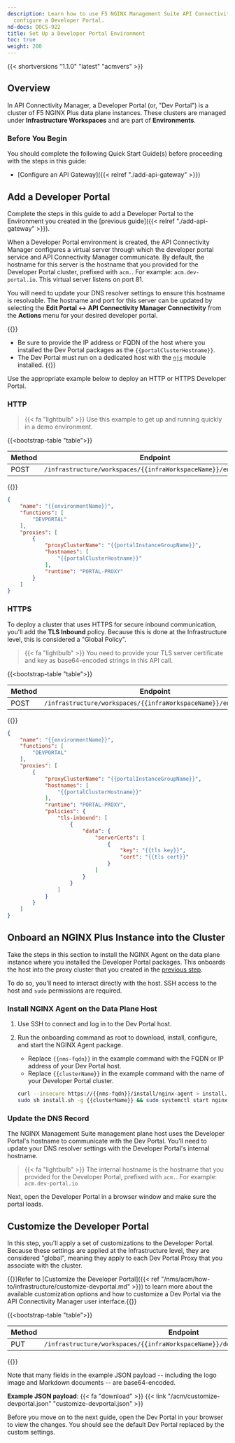 ```yaml
---
description: Learn how to use F5 NGINX Management Suite API Connectivity Manager to
  configure a Developer Portal.
nd-docs: DOCS-922
title: Set Up a Developer Portal Environment
toc: true
weight: 200
---
```


{{< shortversions "1.1.0" "latest" "acmvers" >}}

## Overview

In API Connectivity Manager, a Developer Portal (or, "Dev Portal") is a cluster of F5 NGINX Plus data plane instances.
These clusters are managed under **Infrastructure Workspaces** and are part of **Environments**.

### Before You Begin

You should complete the following Quick Start Guide(s) before proceeding with the steps in this guide:

- [Configure an API Gateway]({{< relref "./add-api-gateway" >}})

## Add a Developer Portal

Complete the steps in this guide to add a Developer Portal to the Environment you created in the [previous guide]({{< relref "./add-api-gateway" >}}).

When a Developer Portal environment is created, the API Connectivity Manager configures
a virtual server through which the developer portal service and API Connectivity Manager communicate. By default, the hostname for this server is the
hostname that you provided for the Developer Portal cluster, prefixed with `acm.`. For example: `acm.dev-portal.io`. This virtual server listens on port 81.

You will need to update your DNS resolver settings to ensure this hostname is resolvable.
The hostname and port for this server can be updated by selecting the **Edit Portal <-> API Connectivity Manager Connectivity** from the **Actions** menu for your desired developer portal.

{{<important>}}

- Be sure to provide the IP address or FQDN of the host where you installed the Dev Portal packages as the `{{portalClusterHostname}}`.
- The Dev Portal must run on a dedicated host with the [`njs`](https://docs.nginx.com/nginx/admin-guide/dynamic-modules/nginscript/) module installed.
{{</important>}}

Use the appropriate example below to deploy an HTTP or HTTPS Developer Portal.

### HTTP

> {{< fa "lightbulb" >}} Use this example to get up and running quickly in a demo environment.


{{<bootstrap-table "table">}}

| Method      | Endpoint |
|-------------|----------|
| POST| `/infrastructure/workspaces/{{infraWorkspaceName}}/environments`|

{{</bootstrap-table>}}


```json
{
    "name": "{{environmentName}}",
    "functions": [
        "DEVPORTAL"
    ],
    "proxies": [
        {
            "proxyClusterName": "{{portalInstanceGroupName}}",
            "hostnames": [
                "{{portalClusterHostname}}"
            ],
            "runtime": "PORTAL-PROXY"
        }
    ]
}
```

### HTTPS

To deploy a cluster that uses HTTPS for secure inbound communication, you'll add the **TLS Inbound** policy.
Because this is done at the Infrastructure level, this is considered a "Global Policy".

> {{< fa "lightbulb" >}} You need to provide your TLS server certificate and key as base64-encoded strings in this API call.


{{<bootstrap-table "table">}}

| Method      | Endpoint |
|-------------|----------|
| POST| `/infrastructure/workspaces/{{infraWorkspaceName}}/environments`|

{{</bootstrap-table>}}


```json
{
    "name": "{{environmentName}}",
    "functions": [
        "DEVPORTAL"
    ],
    "proxies": [
        {
            "proxyClusterName": "{{portalInstanceGroupName}}",
            "hostnames": [
                "{{portalClusterHostname}}"
            ],
            "runtime": "PORTAL-PROXY",
            "policies": {
                "tls-inbound": [
                    {
                        "data": {
                            "serverCerts": [
                                {
                                    "key": "{{tls key}}",
                                    "cert": "{{tls cert}}"
                                }
                            ]
                        }
                    }
                ]
            }
        }
    ]
}
```

## Onboard an NGINX Plus Instance into the Cluster

Take the steps in this section to install the NGINX Agent on the data plane instance where you installed the Developer Portal packages.
This onboards the host into the proxy cluster that you created in the [previous step](#add-an-environment).

To do so, you'll need to interact directly with the host.
SSH access to the host and `sudo` permissions are required.

### Install NGINX Agent on the Data Plane Host

1. Use SSH to connect and log in to the Dev Portal host.
1. Run the onboarding command as root to download, install, configure, and start the NGINX Agent package.

   - Replace `{{nms-fqdn}}` in the example command with the FQDN or IP address of your Dev Portal host.
   - Replace `{{clusterName}}` in the example command with the name of your Developer Portal cluster.

   ```bash
   curl --insecure https://{{nms-fqdn}}/install/nginx-agent > install.sh && \
   sudo sh install.sh -g {{clusterName}} && sudo systemctl start nginx-agent
   ```

### Update the DNS Record

The NGINX Management Suite management plane host uses the Developer Portal's hostname to communicate with the Dev Portal.
You’ll need to update your DNS resolver settings with the Developer Portal's internal hostname.

> {{< fa "lightbulb" >}} The internal hostname is the hostname that you provided for the Developer Portal, prefixed with `acm.`.
> For example: `acm.dev-portal.io`

Next, open the Developer Portal in a browser window and make sure the portal loads.

## Customize the Developer Portal

In this step, you'll apply a set of customizations to the Developer Portal.
Because these settings are applied at the Infrastructure level, they are considered "global", meaning they apply to each Dev Portal Proxy that you associate with the cluster.

{{<see-also>}}Refer to [Customize the Developer Portal]({{< ref "/nms/acm/how-to/infrastructure/customize-devportal.md" >}}) to learn more about the available customization options and how to customize a Dev Portal via the API Connectivity Manager user interface.{{</see-also>}}


{{<bootstrap-table "table">}}

| Method      | Endpoint |
|-------------|----------|
| PUT | `/infrastructure/workspaces/{{infraWorkspaceName}}/devportals/{{devPortalName}}`|

{{</bootstrap-table>}}


Note that many fields in the example JSON payload -- including the logo image and Markdown documents -- are base64-encoded.

**Example JSON payload**: {{< fa "download" >}} {{< link "/acm/customize-devportal.json" "customize-devportal.json" >}}

Before you move on to the next guide, open the Dev Portal in your browser to view the changes.
You should see the default Dev Portal replaced by the custom settings.
